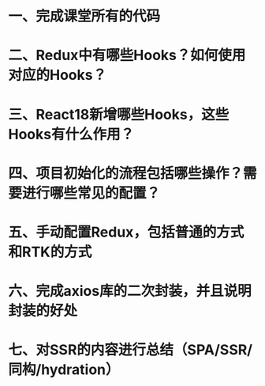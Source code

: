 # 一、完成课堂所有的代码

# 二、Redux中有哪些Hooks？如何使用对应的Hooks？

# 三、React18新增哪些Hooks，这些Hooks有什么作用？

# 四、项目初始化的流程包括哪些操作？需要进行哪些常见的配置？

# 五、手动配置Redux，包括普通的方式和RTK的方式

# 六、完成axios库的二次封装，并且说明封装的好处

# 七、对SSR的内容进行总结（SPA/SSR/同构/hydration）